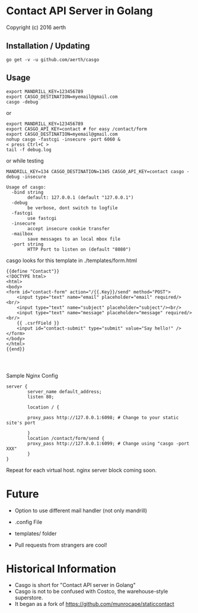 # Contact API Server in Golang

Copyright (c) 2016 aerth

## Installation / Updating

```
go get -v -u github.com/aerth/casgo

```
## Usage

```shell
export MANDRILL_KEY=123456789
export CASGO_DESTINATION=myemail@gmail.com
casgo -debug

```

or

```shell
export MANDRILL_KEY=123456789
export CASGO_API_KEY=contact # for easy /contact/form
export CASGO_DESTINATION=myemail@gmail.com
nohup casgo -fastcgi -insecure -port 6060 &
< press Ctrl+C >
tail -f debug.log

```
or while testing

```
MANDRILL_KEY=134 CASGO_DESTINATION=1345 CASGO_API_KEY=contact casgo -debug -insecure

```


```
Usage of casgo:
  -bind string
    	default: 127.0.0.1 (default "127.0.0.1")
  -debug
    	be verbose, dont switch to logfile
  -fastcgi
    	use fastcgi
  -insecure
    	accept insecure cookie transfer
  -mailbox
    	save messages to an local mbox file
  -port string
    	HTTP Port to listen on (default "8080")

```



casgo looks for this template in ./templates/form.html

```
{{define "Contact"}}
<!DOCTYPE html>
<html>
<body>
<form id="contact-form" action="/{{.Key}}/send" method="POST">
    <input type="text" name="email" placeholder="email" required/><br/>
    <input type="text" name="subject" placeholder="subject"/><br/>
    <input type="text" name="message" placeholder="message" required/><br/>
    {{ .csrfField }}
    <input id="contact-submit" type="submit" value="Say hello!" />
</form>
</body>
</html>
{{end}}




```


Sample Nginx Config

```nginx
server {
        server_name default_address;
        listen 80;

        location / {

        proxy_pass http://127.0.0.1:6098; # Change to your static site's port

        }
        location /contact/form/send {
        proxy_pass http://127.0.0.1:6099; # Change using "casgo -port XXX"
        }
}

```



Repeat for each virtual host. nginx server block coming soon.


# Future

* Option to use different mail handler (not only mandrill)

* .config File

* templates/ folder

* Pull requests from strangers are cool!



# Historical Information

* Casgo is short for "Contact API server in Golang"
* Casgo is not to be confused with Costco, the warehouse-style superstore.
* It began as a fork of https://github.com/munrocape/staticcontact
